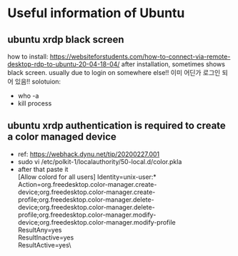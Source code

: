 # Useful information of Ubuntu

## ubuntu xrdp black screen
how to install: https://websiteforstudents.com/how-to-connect-via-remote-desktop-rdp-to-ubuntu-20-04-18-04/
after installation, sometimes shows black screen.
usually due to login on somewhere else!!
이미 어딘가 로그인 되어 있음!!
solotuion: 
 - who -a
 - kill process

## ubuntu xrdp authentication is required to create a color managed device
- ref: https://webhack.dynu.net/tip/20200227.001
- sudo vi /etc/polkit-1/localauthority/50-local.d/color.pkla
- after that paste it\
[Allow colord for all users]
Identity=unix-user:*\
Action=org.freedesktop.color-manager.create-device;org.freedesktop.color-manager.create-profile;org.freedesktop.color-manager.delete-device;org.freedesktop.color-manager.delete-profile;org.freedesktop.color-manager.modify-device;org.freedesktop.color-manager.modify-profile\
ResultAny=yes\
ResultInactive=yes\
ResultActive=yes\
